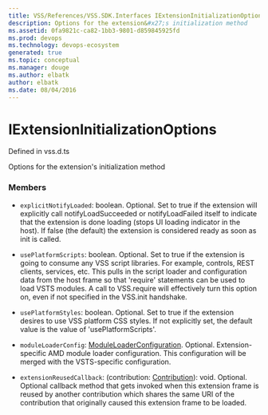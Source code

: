 ```yaml
---
title: VSS/References/VSS.SDK.Interfaces IExtensionInitializationOptions API | Extensions for Visual Studio Team Services
description: Options for the extension&#x27;s initialization method
ms.assetid: 0fa9821c-ca82-1bb3-9801-d859845925fd
ms.prod: devops
ms.technology: devops-ecosystem
generated: true
ms.topic: conceptual
ms.manager: douge
ms.author: elbatk
author: elbatk
ms.date: 08/04/2016
---
```


# IExtensionInitializationOptions

Defined in vss.d.ts


Options for the extension&#x27;s initialization method 

### Members

* `explicitNotifyLoaded`: boolean. Optional. Set to true if the extension will explicitly call notifyLoadSucceeded or notifyLoadFailed
itself to indicate that the extension is done loading (stops UI loading indicator in the host).
If false (the default) the extension is considered ready as soon as init is called.

* `usePlatformScripts`: boolean. Optional. Set to true if the extension is going to consume any VSS script libraries.
For example, controls, REST clients, services, etc.
This pulls in the script loader and configuration data from the host frame so that
&#x27;require&#x27; statements can be used to load VSTS modules. A call to VSS.require will
effectively turn this option on, even if not specified in the VSS.init handshake.

* `usePlatformStyles`: boolean. Optional. Set to true if the extension desires to use VSS platform CSS styles. If not explicitly set,
the default value is the value of &#x27;usePlatformScripts&#x27;.

* `moduleLoaderConfig`: [ModuleLoaderConfiguration](../../../VSS/References/SDK_Interfaces/ModuleLoaderConfiguration.md). Optional. Extension-specific AMD module loader configuration. This configuration
will be merged with the VSTS-specific configuration.

* `extensionReusedCallback`: (contribution: [Contribution](../../../VSS/References/SDK_Interfaces/Contribution.md)): void. Optional. Optional callback method that gets invoked when this extension frame is reused by another contribution
which shares the same URI of the contribution that originally caused this extension frame to be loaded.

